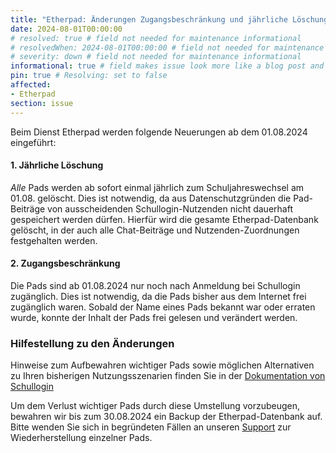```yaml
---
title: "Etherpad: Änderungen Zugangsbeschränkung und jährliche Löschung (01.08.2024)"
date: 2024-08-01T00:00:00
# resolved: true # field not needed for maintenance informational
# resolvedWhen: 2024-08-01T00:00:00 # field not needed for maintenance informational
# severity: down # field not needed for maintenance informational
informational: true # field makes issue look more like a blog post and removes any references to downtime length
pin: true # Resolving: set to false
affected:
- Etherpad
section: issue
---
```


Beim Dienst Etherpad werden folgende Neuerungen ab dem 01.08.2024 eingeführt:

#### 1. Jährliche Löschung
 
*Alle* Pads werden ab sofort einmal jährlich zum Schuljahreswechsel am 01.08. gelöscht. Dies ist notwendig, da aus Datenschutzgründen die Pad-Beiträge von ausscheidenden Schullogin-Nutzenden nicht dauerhaft gespeichert werden dürfen. Hierfür wird die gesamte Etherpad-Datenbank gelöscht, in der auch alle Chat-Beiträge und Nutzenden-Zuordnungen festgehalten werden.

#### 2. Zugangsbeschränkung 

Die Pads sind ab 01.08.2024 nur noch nach Anmeldung bei Schullogin zugänglich. Dies ist notwendig, da die Pads bisher aus dem Internet frei zugänglich waren. Sobald der Name eines Pads bekannt war oder erraten wurde, konnte der Inhalt der Pads frei gelesen und verändert werden.

### Hilfestellung zu den Änderungen

Hinweise zum Aufbewahren wichtiger Pads sowie möglichen Alternativen zu Ihren bisherigen Nutzungsszenarien finden Sie in der [Dokumentation von Schullogin](https://docs.schullogin.de/20-Werkzeuge/25-Etherpad/Index.html)

Um dem Verlust wichtiger Pads durch diese Umstellung vorzubeugen, bewahren wir bis zum 30.08.2024 ein Backup der Etherpad-Datenbank auf. Bitte wenden Sie sich in begründeten Fällen an unseren [Support](https://docs.schullogin.de/10-Allgemein/11-Support/Index.html) zur Wiederherstellung einzelner Pads.
